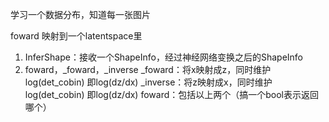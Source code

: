 学习一个数据分布，知道每一张图片

foward 映射到一个latentspace里

1. InferShape：接收一个ShapeInfo，经过神经网络变换之后的ShapeInfo
2. foward，_foward，_inverse
    _foward：将x映射成z，同时维护log(det_cobin) 即log(dz/dx)
    _inverse：将z映射成x，同时维护log(det_cobin) 即log(dz/dx)
    foward：包括以上两个（搞一个bool表示返回哪个）